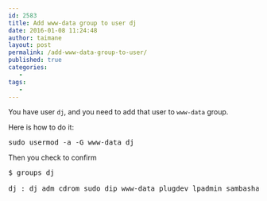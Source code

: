 ```yaml
---
id: 2583
title: Add www-data group to user dj
date: 2016-01-08 11:24:48
author: taimane
layout: post
permalink: /add-www-data-group-to-user/
published: true
categories:
   -
tags:
   -
---
```

You have user <code>dj</code>, and you need to add that user to <code>www-data</code> group.
Here is how to do it:

<pre>sudo usermod -a -G www-data dj</pre>

Then you check to confirm
<pre>$ groups dj
dj : dj adm cdrom sudo dip www-data plugdev lpadmin sambashare
</pre>  

